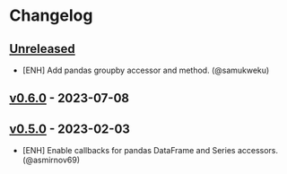 # Changelog

## [Unreleased]
-   [ENH] Add pandas groupby accessor and method. (@samukweku)
## [v0.6.0] - 2023-07-08

## [v0.5.0] - 2023-02-03

-   [ENH] Enable callbacks for pandas DataFrame and Series accessors. (@asmirnov69)

[Unreleased]: https://github.com/pyjanitor-devs/pandas_flavor/compare/v0.6.0...HEAD

[v0.6.0]: https://github.com/pyjanitor-devs/pandas_flavor/compare/v0.5.0...v0.6.0

[v0.5.0]: https://github.com/pyjanitor-devs/pandas_flavor/compare/844c5bc9bebf235bd4534badc07c0153dd01cba0...v0.5.0
